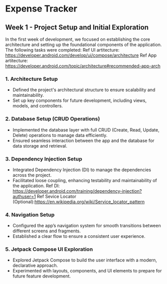 # Expense Tracker

## Week 1 - Project Setup and Initial Exploration

In the first week of development, we focused on establishing the core architecture and setting up the foundational components of the application. The following tasks were completed:
Ref UI artitecture: https://developer.android.com/develop/ui/compose/architecture
Ref App artitecture: https://developer.android.com/topic/architecture#recommended-app-arch

### 1. **Architecture Setup**
   - Defined the project's architectural structure to ensure scalability and maintainability. 
   - Set up key components for future development, including views, models, and controllers.

### 2. **Database Setup (CRUD Operations)**
   - Implemented the database layer with full CRUD (Create, Read, Update, Delete) operations to manage data efficiently.
   - Ensured seamless interaction between the app and the database for data storage and retrieval.

### 3. **Dependency Injection Setup**
   - Integrated Dependency Injection (DI) to manage the dependencies across the project.
   - Facilitated loose coupling, enhancing testability and maintainability of the application.
   Ref DI: https://developer.android.com/training/dependency-injection?authuser=1
   Ref Sevice Locator (Optional):https://en.wikipedia.org/wiki/Service_locator_pattern
### 4. **Navigation Setup**
   - Configured the app’s navigation system for smooth transitions between different screens and fragments.
   - Established a clear flow to ensure a consistent user experience.

### 5. **Jetpack Compose UI Exploration**
   - Explored Jetpack Compose to build the user interface with a modern, declarative approach.
   - Experimented with layouts, components, and UI elements to prepare for future feature development.

